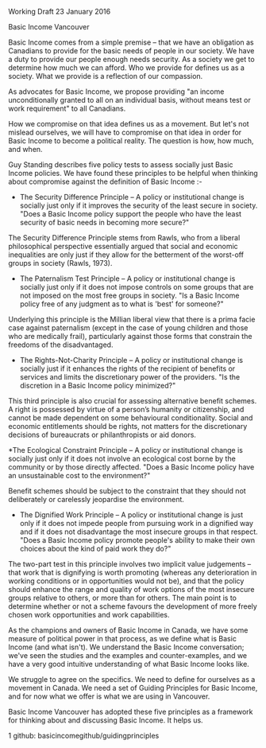 Working Draft 23 January 2016

Basic Income Vancouver

Basic Income comes from a simple premise – that we have an obligation as Canadians to provide for the basic needs of people in our society. We have a duty to provide our people enough needs security. As a society we get to determine how much we can afford. Who we provide for defines us as a society. What we provide is a reflection of our compassion.

As advocates for Basic Income, we propose providing "an income unconditionally granted to all on an individual basis, without means test or work requirement" to all Canadians.

How we compromise on that idea defines us as a movement. But let's not mislead ourselves, we will have to compromise on that idea in order for Basic Income to become a political reality. The question is how, how much, and when.

Guy Standing describes five policy tests to assess socially just Basic Income policies. We have found these principles to be helpful when thinking about compromise against the definition of Basic Income :-

* The Security Difference Principle – A policy or institutional change is socially just only if it improves the security of the least secure in society.
"Does a Basic Income policy support the people who have the least security of basic needs in becoming more secure?"

The Security Difference Principle stems from Rawls, who from a liberal philosophical perspective essentially argued that social and economic inequalities are only just if they allow for the betterment of the worst-off groups in society (Rawls, 1973).

* The Paternalism Test Principle – A policy or institutional change is socially just only if it does not impose controls on some groups that are not imposed on the most free groups in society.
"Is a Basic Income policy free of any judgment as to what is 'best' for someone?"

Underlying this principle is the Millian liberal view that there is a prima facie case against paternalism (except in the case of young children and those who are medically frail), particularly against those forms that constrain the freedoms of the disadvantaged.

* The Rights-Not-Charity Principle – A policy or institutional change is socially just if it enhances the rights of the recipient of benefits or services and limits the discretionary power of the providers.
"Is the discretion in a Basic Income policy minimized?"

This third principle is also crucial for assessing alternative benefit schemes. A right is possessed by virtue of a person’s humanity or citizenship, and cannot be made dependent on some behavioural conditionality. Social and economic entitlements should be rights, not matters for the discretionary decisions of bureaucrats or philanthropists or aid donors.

*The Ecological Constraint Principle – A policy or institutional change is socially just only if it does not involve an ecological cost borne by the community or by those directly affected.
"Does a Basic Income policy have an unsustainable cost to the environment?"

Benefit schemes should be subject to the constraint that they should not deliberately or carelessly jeopardise the environment.

* The Dignified Work Principle – A policy or institutional change is just only if it does not impede people from pursuing work in a dignified way and if it does not disadvantage the most insecure groups in that respect.
"Does a Basic Income policy promote people's ability to make their own choices about the kind of paid work they do?"

The two-part test in this principle involves two implicit value judgements – that work that is dignifying is worth promoting (whereas any deterioration in working conditions or in opportunities would not be), and that the policy should enhance the range and quality of work options of the most insecure groups relative to others, or more than for others. The main point is to determine whether or not a scheme favours the development of more freely chosen work opportunities and work capabilities.

As the champions and owners of Basic Income in Canada, we have some measure of political power in that process, as we define what is Basic Income (and what isn't). We understand the Basic Income conversation; we've seen the studies and the examples and counter-examples, and we have a very good intuitive understanding of what Basic Income looks like.

We struggle to agree on the specifics. We need to define for ourselves as a movement in Canada. We need a set of Guiding Principles for Basic Income, and for now what we offer is what we are using in Vancouver.

Basic Income Vancouver has adopted these five principles as a framework for thinking about and discussing Basic Income. It helps us.

1
github: basicincomegithub/guidingprinciples
